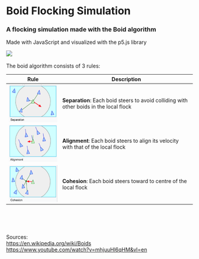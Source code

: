 # Boid Flocking Simulation

### A flocking simulation made with the Boid algorithm

Made with JavaScript and visualized with the p5.js library

<img src="assets/flocking-simulation.gif" width="600px">

The boid algorithm consists of 3 rules:

|Rule|Description|
|----|----|
|<img src="assets/separation.png" width="200px" align="left"> |**Separation**: Each boid steers to avoid colliding with other boids in the local flock|
|<img src="assets/alignment.png" width="200px"> |**Alignment**: Each boid steers to align its velocity with that of the local flock|
|<img src="assets/cohesion.png" width="200px"> |**Cohesion**: Each boid steers toward to centre of the local flock|

<br>
<br>
<br>

Sources: <br>
https://en.wikipedia.org/wiki/Boids <br>
https://www.youtube.com/watch?v=mhjuuHl6qHM&vl=en
